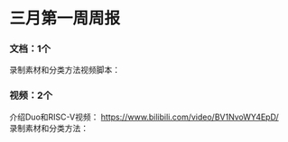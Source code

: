 # 三月第一周周报

### 文档：1个
录制素材和分类方法视频脚本：  



### 视频：2个
介绍Duo和RISC-V视频：  https://www.bilibili.com/video/BV1NvoWY4EpD/   
录制素材和分类方法：



